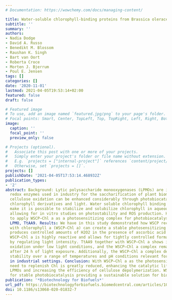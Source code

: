 ```yaml
---
# Documentation: https://wowchemy.com/docs/managing-content/

title: Water-soluble chlorophyll-binding proteins from Brassica oleracea allow for stable photobiocatalytic oxidation of cellulose by a lytic polysaccharide monooxygenase
subtitle: ''
summary: ''
authors:
- Nadia Dodge
- David A. Russo
- Benedikt M. Blossom
- Raushan K. Singh
- Bart van Oort
- Roberta Croce
- Morten J. Bjerrum
- Poul E. Jensen
tags: []
categories: []
date: '2020-11-01'
lastmod: 2021-04-05T19:53:14+02:00
featured: false
draft: false

# Featured image
# To use, add an image named `featured.jpg/png` to your page's folder.
# Focal points: Smart, Center, TopLeft, Top, TopRight, Left, Right, BottomLeft, Bottom, BottomRight.
image:
  caption: ''
  focal_point: ''
  preview_only: false

# Projects (optional).
#   Associate this post with one or more of your projects.
#   Simply enter your project's folder or file name without extension.
#   E.g. `projects = ["internal-project"]` references `content/project/deep-learning/index.md`.
#   Otherwise, set `projects = []`.
projects: []
publishDate: '2021-04-05T17:53:14.468932Z'
publication_types:
- '2'
abstract: Background: Lytic polysaccharide monooxygenases (LPMOs) are indispensable
  redox enzymes used in industry for the saccharification of plant biomass. LPMO-driven
  cellulose oxidation can be enhanced considerably through photobiocatalysis using
  chlorophyll derivatives and light. Water soluble chlorophyll binding proteins (WSCPs)
  make it is possible to stabilize and solubilize chlorophyll in aqueous solution,
  allowing for in vitro studies on photostability and ROS production. Here we aim
  to apply WSCP–Chl a as a photosensitizing complex for photobiocatalysis with the
  LPMO, TtAA9. Results: We have in this study demonstrated how WSCP reconstituted
  with chlorophyll a (WSCP–Chl a) can create a stable photosensitizing complex which
  produces controlled amounts of ­H2O2 in the presence of ascorbic acid and light.
  WSCP–Chl a is highly reactive and allows for tightly controlled formation of ­H2O2
  by regulating light intensity. TtAA9 together with WSCP–Chl a shows increased cellulose
  oxidation under low light conditions, and the WSCP–Chl a complex remains stable
  after 24 h of light exposure. Additionally, the WSCP–Chl a complex demonstrates
  stability over a range of temperatures and pH conditions relevant for enzyme activity
  in industrial settings. Conclusion: With WSCP–Chl a as the photosensitizer, the
  need to replenish Chl is greatly reduced, enhancing the catalytic lifetime of light-driven
  LPMOs and increasing the efficiency of cellulose depolymerization. WSCP–Chl a allows
  for stable photobiocatalysis providing a sustainable solution for biomass processing.
publication: '*Biotechnology for Biofuels*'
url_pdf: https://biotechnologyforbiofuels.biomedcentral.com/articles/10.1186/s13068-020-01832-7
doi: 10.1186/s13068-020-01832-7
---
```

